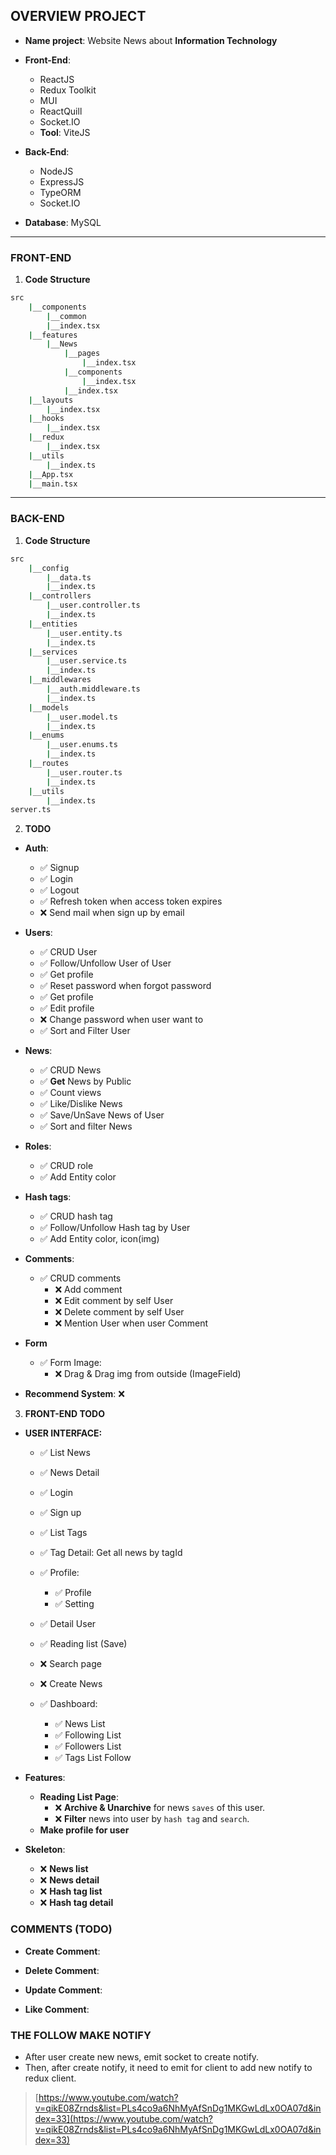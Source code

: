 ## OVERVIEW PROJECT

- **Name project**: Website News about **Information Technology**

- **Front-End**:
  - ReactJS
  - Redux Toolkit
  - MUI
  - ReactQuill
  - Socket.IO
  - **Tool**: ViteJS

- **Back-End**:
  - NodeJS
  - ExpressJS
  - TypeORM
  - Socket.IO

- **Database**: MySQL

---

### FRONT-END

1. **Code Structure**

```sh
src
    |__components
        |__common
        |__index.tsx
    |__features
        |__News
            |__pages
                |__index.tsx
            |__components
                |__index.tsx
            |__index.tsx
    |__layouts
        |__index.tsx
    |__hooks
        |__index.tsx
    |__redux
        |__index.tsx
    |__utils
        |__index.ts
    |__App.tsx
    |__main.tsx
```

--- 

### BACK-END

1. **Code Structure**

```sh
src
    |__config
        |__data.ts
        |__index.ts
    |__controllers
        |__user.controller.ts
        |__index.ts
    |__entities
        |__user.entity.ts
        |__index.ts
    |__services
        |__user.service.ts
        |__index.ts
    |__middlewares
        |__auth.middleware.ts
        |__index.ts
    |__models
        |__user.model.ts
        |__index.ts
    |__enums
        |__user.enums.ts
        |__index.ts
    |__routes
        |__user.router.ts
        |__index.ts
    |__utils
        |__index.ts
server.ts
```

2. **TODO**

- **Auth**:
    - ✅ Signup
    - ✅ Login
    - ✅ Logout
    - ✅ Refresh token when access token expires
    - ❌ Send mail when sign up by email
    
- **Users**:
    - ✅ CRUD User
    - ✅ Follow/Unfollow User of User
    - ✅ Get profile
    - ✅ Reset password when forgot password
    - ✅ Get profile
    - ✅ Edit profile
    - ❌ Change password when user want to
    - ✅ Sort and Filter User

- **News**:
    - ✅ CRUD News
    - ✅ **Get** News by Public
    - ✅ Count views
    - ✅ Like/Dislike News
    - ✅ Save/UnSave News of User
    - ✅ Sort and filter News

- **Roles**:
    - ✅ CRUD role
    - ✅ Add Entity color

- **Hash tags**:
    - ✅ CRUD hash tag
    - ✅ Follow/Unfollow Hash tag by User
    - ✅ Add Entity color, icon(img)

- **Comments**:
    - ✅ CRUD comments
        - ❌ Add comment 
        - ❌ Edit comment by self User
        - ❌ Delete comment by self User
        - ❌ Mention User when user Comment

- **Form**
  - ✅ Form Image:
    - ❌ Drag & Drag img from outside (ImageField)

- **Recommend System**: ❌ 


3. **FRONT-END TODO**

- **USER INTERFACE:**
  - ✅ List News
  - ✅ News Detail
  - ✅ Login
  - ✅ Sign up
  - ✅ List Tags
  - ✅ Tag Detail: Get all news by tagId

  - ✅ Profile:
    - ✅ Profile
    - ✅ Setting
  - ✅ Detail User

  - ✅ Reading list (Save)

  - ❌ Search page

  - ❌ Create News

  - ✅ Dashboard:
    - ✅ News List
    - ✅ Following List
    - ✅ Followers List
    - ✅ Tags List Follow


- **Features**:
  - **Reading List Page**:
    - ❌ **Archive & Unarchive** for news `saves` of this user.
    - ❌ **Filter** news into user by `hash tag` and `search`.
  - **Make profile for user**


- **Skeleton**:
  - ❌ **News list**
  - ❌ **News detail**
  - ❌ **Hash tag list**
  - ❌ **Hash tag detail**

### COMMENTS (TODO)

- **Create Comment**:

- **Delete Comment**:

- **Update Comment**:

- **Like Comment**:

### THE FOLLOW MAKE NOTIFY

- After user create new news, emit socket to create notify.
- Then, after create notify, it need to emit for client to add new notify to redux client.

> [https://www.youtube.com/watch?v=qikE08Zrnds&list=PLs4co9a6NhMyAfSnDg1MKGwLdLx0OA07d&index=33](https://www.youtube.com/watch?v=qikE08Zrnds&list=PLs4co9a6NhMyAfSnDg1MKGwLdLx0OA07d&index=33)